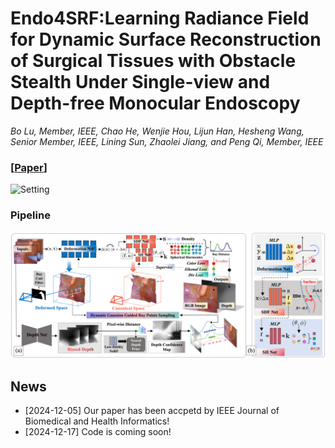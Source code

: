 # Endo4SRF:Learning Radiance Field for Dynamic Surface Reconstruction of Surgical Tissues with Obstacle Stealth Under Single-view and Depth-free Monocular Endoscopy
*Bo Lu, Member, IEEE, Chao He, Wenjie Hou, Lijun Han, Hesheng Wang, Senior Member, IEEE,
Lining Sun, Zhaolei Jiang, and Peng Qi, Member, IEEE*

### [[Paper](https://ieeexplore.ieee.org/document/10797692)]

<img src="figfile/fig2.png" alt="Setting" width="600"/>


### Pipeline

<img src="figfile/fig1.png" alt="Pipeline" width="600"/>

## News
- [2024-12-05] Our paper has been accpetd by IEEE Journal of Biomedical and Health Informatics!
- [2024-12-17] Code is coming soon!
